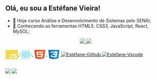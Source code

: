 ## Olá, eu sou a Estéfane Vieira!



- 🔭 Hoje curso Análise e Desenvolvimento de Sistemas pelo SENAI;
- 🌱 Conhecendo as ferramentas HTML5, CSS3, JavaScript, React, MySOL; 




<div align="center">
  <a href="https://github.com/estefane-vieira">
  <img height="100px" src="https://github-readme-stats.vercel.app/api?username=estefane-vieira&show_icons=true&theme=dracula&include_all_commits=true&count_private=true"/>
  <img height="100px" src="https://github-readme-stats.vercel.app/api/top-langs/?username=estefane-vieira&layout=compact&langs_count=7&theme=dracula"/>
</div>
<div style="display: inline_block"><br>
  <img align="center" alt="Estéfane-Js" height="30" width="40" src="https://raw.githubusercontent.com/devicons/devicon/master/icons/javascript/javascript-plain.svg">
  <img align="center" alt="Estéfane-React" height="30" width="40" src="https://raw.githubusercontent.com/devicons/devicon/master/icons/react/react-original.svg">
  <img align="center" alt="Estéfane-HTML" height="30" width="40" src="https://raw.githubusercontent.com/devicons/devicon/master/icons/html5/html5-original.svg">
  <img align="center" alt="Estéfane-CSS" height="30" width="40" src="https://raw.githubusercontent.com/devicons/devicon/master/icons/css3/css3-original.svg">
  <img align="center" alt="Estéfane-Github" height="30" width="40" src="https://cdn.jsdelivr.net/gh/devicons/devicon/icons/github/github-original-wordmark.svg">
  <img align="center" alt="Estéfane-Vscode" height="30" width="40" src="https://cdn.jsdelivr.net/gh/devicons/devicon/icons/vscode/vscode-original-wordmark.svg">
</div>

##
<div> 
  <a href="https://www.linkedin.com/in/est%C3%A9fane-vieira-766b32141/" target="_blank"><img src="https://img.shields.io/badge/-LinkedIn-%230077B5?style=for-the-badge&logo=linkedin&logoColor=white" target="_blank"></a>
  <a href = "mailto:sthev23@gmail.com" target="_blank"><img src="https://img.shields.io/badge/Gmail-D14836?style=for-the-badge&logo=gmail&logoColor=white" target="_blank"></a> 
</div> 
